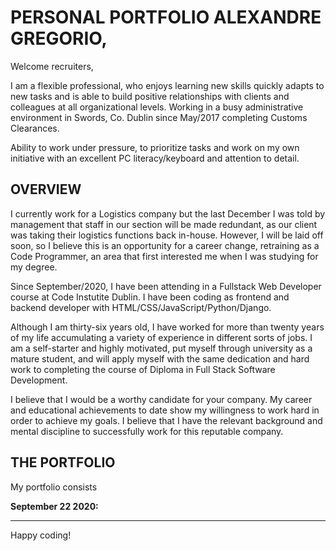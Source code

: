 

# PERSONAL PORTFOLIO ALEXANDRE GREGORIO,

Welcome recruiters,

I am a flexible professional, who enjoys learning new skills quickly adapts to new tasks and is able to build positive relationships with clients and colleagues at all organizational levels. Working in a busy administrative environment in Swords, Co. Dublin since May/2017 completing Customs Clearances. 

Ability to work under pressure, to prioritize tasks and work on my own initiative with an excellent PC literacy/keyboard and attention to detail.



## OVERVIEW

I currently work for a Logistics company but the last December I was told by management that staff in our section will be made redundant, as our client was taking their
logistics functions back in-house. However, I will be laid off soon, so I believe this is an opportunity for a career change, retraining as a Code Programmer, an area that first interested me when I was studying for my degree. 

Since September/2020, I have been attending in a Fullstack Web Developer course at Code Instutite Dublin. I have been coding as frontend and backend developer with HTML/CSS/JavaScript/Python/Django. 

Although I am thirty-six years old, I have worked for more than twenty years of my life accumulating a variety of experience in different sorts of jobs. I am a self-starter and highly motivated, put myself through university as a mature student, and will apply myself with the same dedication and hard work to completing the course of Diploma in Full Stack Software Development.

I believe that I would be a worthy candidate for your company. My career and educational achievements to date show my willingness to work hard in order to achieve my goals. I believe that I have the relevant background and mental discipline to successfully work for this reputable company. 


## THE PORTFOLIO

My portfolio consists 



**September 22 2020:** 

--------

Happy coding!
